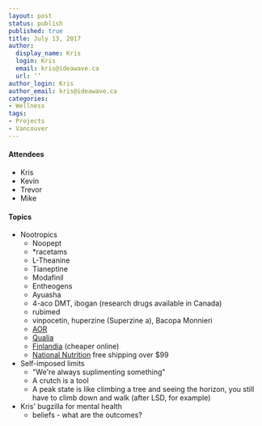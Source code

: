 ```yaml
---
layout: post
status: publish
published: true
title: July 13, 2017
author:
  display_name: Kris
  login: Kris
  email: kris@ideawave.ca
  url: ‘’
author_login: Kris
author_email: kris@ideawave.ca
categories:
- Wellness
tags:
- Projects
- Vancouver
---
```


#### Attendees

* Kris
* Kevin
* Trevor
* Mike

#### Topics


* Nootropics
	* Noopept
	* *racetams
	* L-Theanine
	* Tianeptine 
	* Modafinil
	* Entheogens
	* Ayuasha
	* 4-aco DMT, ibogan (research drugs available in Canada)
	* rubimed
	* vinpocetin, huperzine (Superzine a), Bacopa Monnieri
	* [AOR](http://www.aor.ca/en/home)
	* [Qualia](http://neurohacker.com/qualia/)
	* [Finlandia](http://www.finlandiapharmacy.com/) (cheaper online)
	* [National Nutrition](http://www.nationalnutrition.ca/) free shipping over $99
* Self-imposed limits
	* "We're always suplimenting something"
   * A crutch is a tool
	* A peak state is like climbing a tree and seeing the horizon, you still have to climb down and walk (after LSD, for example)
* Kris' bugzilla for mental health
	* beliefs - what are the outcomes?
	

